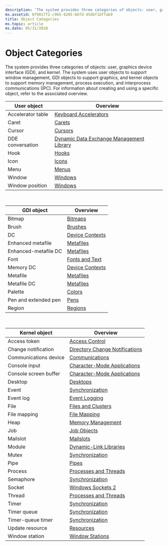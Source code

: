 ```yaml
---
description: 'The system provides three categories of objects: user, graphics device interface (GDI), and kernel.'
ms.assetid: 6f9817f2-c965-4205-b6fd-45dbf1bffab9
title: Object Categories
ms.topic: article
ms.date: 05/31/2018
---
```


# Object Categories

The system provides three categories of objects: user, graphics device interface (GDI), and kernel. The system uses user objects to support window management, GDI objects to support graphics, and kernel objects to support memory management, process execution, and interprocess communications (IPC). For information about creating and using a specific object, refer to the associated overview.



| User object       | Overview                                                                                        |
|-------------------|-------------------------------------------------------------------------------------------------|
| Accelerator table | [Keyboard Accelerators](../menurc/keyboard-accelerators.md)                                       |
| Caret             | [Carets](../menurc/carets.md)                                                                     |
| Cursor            | [Cursors](../menurc/cursors.md)                                                                   |
| DDE conversation  | [Dynamic Data Exchange Management Library](../dataxchg/dynamic-data-exchange-management-library.md) |
| Hook              | [Hooks](../winmsg/hooks.md)                                                                       |
| Icon              | [Icons](../menurc/icons.md)                                                                       |
| Menu              | [Menus](../menurc/menus.md)                                                                       |
| Window            | [Windows](../winmsg/windows.md)                                                                   |
| Window position   | [Windows](../winmsg/windows.md)                                                                   |



 



| GDI object           | Overview                               |
|----------------------|----------------------------------------|
| Bitmap               | [Bitmaps](/windows/desktop/gdi/bitmaps)                 |
| Brush                | [Brushes](/windows/desktop/gdi/brushes)                 |
| DC                   | [Device Contexts](/windows/desktop/gdi/device-contexts) |
| Enhanced metafile    | [Metafiles](/windows/desktop/gdi/metafiles)             |
| Enhanced-metafile DC | [Metafiles](/windows/desktop/gdi/metafiles)             |
| Font                 | [Fonts and Text](/windows/desktop/gdi/fonts-and-text)   |
| Memory DC            | [Device Contexts](/windows/desktop/gdi/device-contexts) |
| Metafile             | [Metafiles](/windows/desktop/gdi/metafiles)             |
| Metafile DC          | [Metafiles](/windows/desktop/gdi/metafiles)             |
| Palette              | [Colors](/windows/desktop/gdi/colors)                   |
| Pen and extended pen | [Pens](/windows/desktop/gdi/pens)                       |
| Region               | [Regions](/windows/desktop/gdi/regions)                 |



 



| Kernel object         | Overview                                                                        |
|-----------------------|---------------------------------------------------------------------------------|
| Access token          | [Access Control](/windows/desktop/SecAuthZ/access-control)                                       |
| Change notification   | [Directory Change Notifications](/windows/desktop/FileIO/obtaining-directory-change-notifications) |
| Communications device | [Communications](/windows/desktop/DevIO/communications-resources)                                 |
| Console input         | [Character-Mode Applications](/windows/console/character-mode-applications)                 |
| Console screen buffer | [Character-Mode Applications](/windows/console/character-mode-applications)                 |
| Desktop               | [Desktops](/windows/desktop/winstation/desktops)                                                       |
| Event                 | [Synchronization](/windows/desktop/Sync/synchronization)                                         |
| Event log             | [Event Logging](/windows/desktop/EventLog/event-logging)                                             |
| File                  | [Files and Clusters](/windows/desktop/FileIO/files-and-clusters)                                   |
| File mapping          | [File Mapping](/windows/desktop/Memory/file-mapping)                                               |
| Heap                  | [Memory Management](/windows/desktop/Memory/memory-management)                                     |
| Job                   | [Job Objects](/windows/desktop/ProcThread/job-objects)                                                 |
| Mailslot              | [Mailslots](/windows/desktop/ipc/mailslots)                                                     |
| Module                | [Dynamic-Link Libraries](/windows/desktop/Dlls/dynamic-link-libraries)                           |
| Mutex                 | [Synchronization](/windows/desktop/Sync/synchronization)                                         |
| Pipe                  | [Pipes](/windows/desktop/ipc/pipes)                                                             |
| Process               | [Processes and Threads](/windows/desktop/ProcThread/processes-and-threads)                             |
| Semaphore             | [Synchronization](/windows/desktop/Sync/synchronization)                                         |
| Socket                | [Windows Sockets 2](/windows/desktop/WinSock/windows-sockets-start-page-2)                       |
| Thread                | [Processes and Threads](/windows/desktop/ProcThread/processes-and-threads)                             |
| Timer                 | [Synchronization](/windows/desktop/Sync/synchronization)                                         |
| Timer queue           | [Synchronization](/windows/desktop/Sync/synchronization)                                         |
| Timer-queue timer     | [Synchronization](/windows/desktop/Sync/synchronization)                                         |
| Update resource       | [Resources](../menurc/resources.md)                                               |
| Window station        | [Window Stations](/windows/desktop/winstation/window-stations)                                         |



 

 

 
